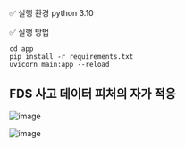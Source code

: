 ✅ 실행 환경
python 3.10

✅ 실행 방법
```
cd app
pip install -r requirements.txt
uvicorn main:app --reload
```

## FDS 사고 데이터 피처의 자가 적응

![image](https://github.com/user-attachments/assets/fa883b17-8266-4373-9d37-c3e177db674e)


![image](https://github.com/user-attachments/assets/0bd8f5a5-1eb4-4bb9-9c38-bac50a686c43)

